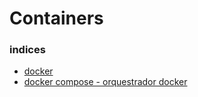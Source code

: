 # Containers

### indices

- [docker](docker.md)
- [docker compose - orquestrador docker](docker-compose.md)